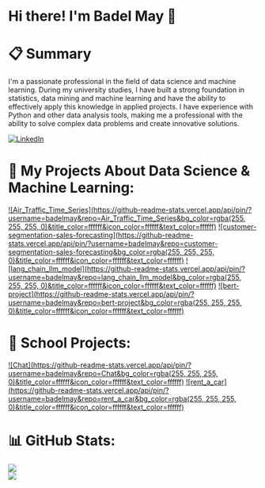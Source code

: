 # Hi there! I'm Badel May 👋

# 📋 Summary
I'm a passionate professional in the field of data science and machine learning. During my university studies, I have built a strong foundation in statistics, data mining and machine learning and have the ability to effectively apply this knowledge in applied projects. I have experience with Python and other data analysis tools, making me a professional with the ability to solve complex data problems and create innovative solutions.

[![LinkedIn](https://img.shields.io/badge/LinkedIn-%230077B5.svg?logo=linkedin&logoColor=white)](https://linkedin.com/in/badel-may)

# 🤖 My Projects About Data Science & Machine Learning:
[![Air_Traffic_Time_Series](https://github-readme-stats.vercel.app/api/pin/?username=badelmay&repo=Air_Traffic_Time_Series&bg_color=rgba(255, 255, 255, 0)&title_color=ffffff&icon_color=ffffff&text_color=ffffff)](https://github.com/badelmay/Air_Traffic_Time_Series)
[![customer-segmentation-sales-forecasting](https://github-readme-stats.vercel.app/api/pin/?username=badelmay&repo=customer-segmentation-sales-forecasting&bg_color=rgba(255, 255, 255, 0)&title_color=ffffff&icon_color=ffffff&text_color=ffffff)](https://github.com/badelmay/customer-segmentation-sales-forecasting)
[![lang_chain_llm_model](https://github-readme-stats.vercel.app/api/pin/?username=badelmay&repo=lang_chain_llm_model&bg_color=rgba(255, 255, 255, 0)&title_color=ffffff&icon_color=ffffff&text_color=ffffff)](https://github.com/badelmay/lang_chain_llm_model)
[![bert-project](https://github-readme-stats.vercel.app/api/pin/?username=badelmay&repo=bert-project&bg_color=rgba(255, 255, 255, 0)&title_color=ffffff&icon_color=ffffff&text_color=ffffff)](https://github.com/badelmay/bert-project)

# 🏫 School Projects:
[![Chat](https://github-readme-stats.vercel.app/api/pin/?username=badelmay&repo=Chat&bg_color=rgba(255, 255, 255, 0)&title_color=ffffff&icon_color=ffffff&text_color=ffffff)](https://github.com/badelmay/Chat)
[![rent_a_car](https://github-readme-stats.vercel.app/api/pin/?username=badelmay&repo=rent_a_car&bg_color=rgba(255, 255, 255, 0)&title_color=ffffff&icon_color=ffffff&text_color=ffffff)](https://github.com/badelmay/rent_a_car)

# 📊 GitHub Stats:
![](https://github-readme-stats.vercel.app/api/top-langs/?username=badelmay&theme=dark&hide_border=false&include_all_commits=false&count_private=false&layout=compact) <br>
![](https://github-readme-streak-stats.herokuapp.com/?user=badelmay&theme=dark&hide_border=false)
